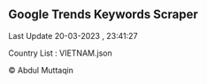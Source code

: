 

## Google Trends Keywords Scraper 
 
Last Update 20-03-2023 , 23:41:27

Country List :
VIETNAM.json



© Abdul Muttaqin 
